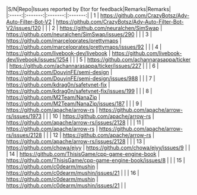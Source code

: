 |S/N|Repo|Issues reported by Etor for feedback|Remarks|Remarks|									
|:-----:|:-------:|:-------:|:-------:|	
|	1	|	https://github.com/CrazyBotsz/Adv-Auto-Filter-Bot-V2	|	https://github.com/CrazyBotsz/Adv-Auto-Filter-Bot-V2/issues/120	|		|
|	2	|	https://github.com/neuralchen/SimSwap	|	https://github.com/neuralchen/SimSwap/issues/290	|		|
|	3	|	https://github.com/marceloprates/prettymaps	|	https://github.com/marceloprates/prettymaps/issues/92	|		|
|	4	|	https://github.com/livebook-dev/livebook	|	https://github.com/livebook-dev/livebook/issues/1254	|		|
|	5	|	https://github.com/achannarasappa/ticker	|	https://github.com/achannarasappa/ticker/issues/227	|		|
|	6	|	https://github.com/DouyinFE/semi-design	|	https://github.com/DouyinFE/semi-design/issues/988	|		|
|	7	|	https://github.com/kdrag0n/safetynet-fix	|	https://github.com/kdrag0n/safetynet-fix/issues/199	|		|
|	8	|	https://github.com/M2Team/NanaZip	|	https://github.com/M2Team/NanaZip/issues/187	|		|
|	9	|	https://github.com/apache/arrow-rs	|	https://github.com/apache/arrow-rs/issues/1973	|		|
|	10	|	https://github.com/apache/arrow-rs	|	https://github.com/apache/arrow-rs/issues/2128	|		|
|	11	|	https://github.com/apache/arrow-rs	|	https://github.com/apache/arrow-rs/issues/2128	|		|
|	12	|	https://github.com/apache/arrow-rs	|	https://github.com/apache/arrow-rs/issues/2128	|		|
|	13	|	https://github.com/chowa/ejyy	|	https://github.com/chowa/ejyy/issues/9	|		|
|	14	|	https://github.com/ThisisGame/cpp-game-engine-book	|	https://github.com/ThisisGame/cpp-game-engine-book/issues/8	|		|
|	15	|	https://github.com/c0dearm/mushin	|	https://github.com/c0dearm/mushin/issues/21	|		|
|	16	|	https://github.com/c0dearm/mushin	|	https://github.com/c0dearm/mushin/issues/21	|		|